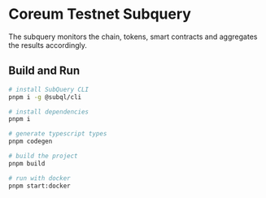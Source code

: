 # Coreum Testnet Subquery

The subquery monitors the chain, tokens, smart contracts and aggregates the results accordingly.

## Build and Run

```bash
# install SubQuery CLI
pnpm i -g @subql/cli

# install dependencies
pnpm i

# generate typescript types
pnpm codegen

# build the project
pnpm build

# run with docker
pnpm start:docker
```
